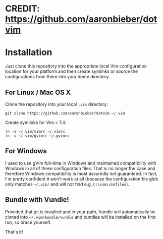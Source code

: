 # CREDIT: https://github.com/aaronbieber/dotvim
Installation
============

Just clone this repository into the appropriate local Vim configuration 
location for your platform and then create symlinks or source the 
configurations from there into your home directory.

For Linux / Mac OS X
--------------------

Clone the repository into your local `.vim` directory:

	git clone https://github.com/aaronbieber/dotvim ~/.vim

Create symlinks for Vim < 7.4:

	ln -s ~/.vim/vimrc ~/.vimrc
	ln -s ~/.vim/gvimrc ~/.gvimrc

For Windows
-----------

I used to use gVim full-time in Windows and maintained compatibility with 
Windows in all of these configuration files. That is no longer the case and 
therefore Windows compatibility is most assuredly *not* guaranteed. In fact, 
I'm pretty confident it won't work at all (because the configuration file glob 
only matches `~/.vim/` and will not find e.g. `C:\vim\vimfiles`).

Bundle with Vundle!
-------------------

Provided that git is installed and in your path, Vundle will automatically be 
cloned into `~/.vim/bundle/vundle` and bundles will be installed on the first 
run, so brace yourself.

That's it!
